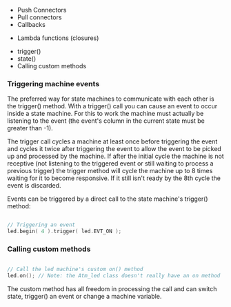 <!-- md-tocify-begin -->
- Push Connectors
- Pull connectors
- Callbacks
+ Lambda functions (closures)  
- trigger()
- state()
- Calling custom methods

<!-- md-tocify-end -->

### Triggering machine events ###

The preferred way for state machines to communicate with each other is the trigger() method. With a trigger() call you can cause an event to occur inside a state machine. For this to work the machine must actually be listening to the event (the event's column in the current state must be greater than -1). 

The trigger call cycles a machine at least once before triggering the event and cycles it twice after triggering the event to allow the event to be picked up and processed by the machine. If after the initial cycle the machine is not receptive (not listening to the triggered event or still waiting to process a previous trigger) the trigger method will cycle the machine up to 8 times waiting for it to become responsive. If it still isn't ready by the 8th cycle the event is discarded.

Events can be triggered by a direct call to the state machine's trigger() method:

```c++

// Triggering an event
led.begin( 4 ).trigger( led.EVT_ON );

```

### Calling custom methods ###

```c++

// Call the led machine's custom on() method
led.on(); // Note: the Atm_led class doesn't really have an on method

```
The custom method has all freedom in processing the call and can switch state, trigger() an event or change a machine variable.

